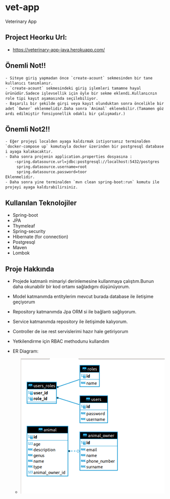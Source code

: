 # vet-app

Veterinary App

## Project Heorku Url:

- https://veterinary-app-java.herokuapp.com/

## Önemli Not!!

    - Siteye giriş yapmadan önce `create-acount` sekmesinden bir tane kullanıcı tanımlanır.
    - `create-acount` sekmesindeki giriş işlemleri tamamne hayal ürünüdür.Sadece işlevsellik için öyle bir sekme eklendi.Kullanıcnın role tipi kayıt aşamasında seçilebiliyor.
    - Başarılı bir şekilde girşi veya kayıt olunduktan sonra öncelikle bir adet `Owner` eklenmelidir.Daha sonra `Animal` eklenebilir.(Tamamen göz ardı edilmiştir fonsiyonellik odaklı bir çalışmadır.)

## Önemli Not2!!

    - Eğer projeyi localden ayaga kaldırmak istiyorsanız terminalden `docker-compose up` komutuyla docker üzerinden bir postgresql database i ayaga kalakacaktır.
    - Daha sonra projenin application.properties dosyasına :
        -spring.datasource.url=jdbc:postgresql://localhost:5432/postgres
         spring.datasource.username=root
         spring.datasource.password=toor
    Eklenmelidir.
    - Daha sonra yine terminalden `mvn clean spring-boot:run` komutu ile projeyi ayaga kaldırabilirsiniz.

## Kullanılan Teknolojiler

- Spring-boot
- JPA
- Thymeleaf
- Spring-security
- Hibernate (for connection)
- Postgresql
- Maven
- Lombok

## Proje Hakkında

- Projede katmanlı mimariyi derinlemesine kullanmaya çalıştım.Bunun daha okunabilir bir kod ortamı sağladıgını
  düşünüyorum.
- Model katmanımda entitylerim mevcut burada database ile iletişime geçiyorum
- Repository katmanımda Jpa ORM si ile bağlantı sağlıyorum.
- Service katmanımda repository ile iletişimde kalıyorum.
- Controller de ise rest servislerimi hazır hale getiriyorum

- Yetkilendirme için RBAC methodunu kullandım

- ER Diagram:

    - ![](src/main/resources/static/screenshots/er-diagram.png)